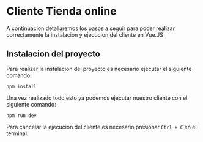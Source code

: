 #  Cliente Tienda online

A continuacion detallaremos los pasos a seguir para poder realizar correctamente la instalacion y ejecucion del cliente en Vue.JS

## Instalacion del proyecto
Para realizar la instalacion del proyecto es necesario ejecutar el siguiente comando:

`npm install`

Una vez realizado todo esto ya podemos ejecutar nuestro cliente con el siguiente comando:

`npm run dev`

Para cancelar la ejecucion del cliente es necesario presionar `Ctrl + C` en el terminal.